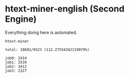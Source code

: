 # htext-miner-english (Second Engine)

Everything doing here is automated.

```
htext-miner

total: 10692/9523 (112.27554342119079%)

job0: 2414
job1: 2539
job2: 3412
job3: 2327
```